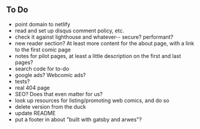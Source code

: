 ## To Do

* point domain to netlify
* read and set up disqus comment policy, etc.
* check it against lighthouse and whatever-- secure? performant?
* new reader section? At least more content for the about page, with a link to the first comic page
* notes for pilot pages, at least a little description on the first and last pages?
* search code for to-do
* google ads? Webcomic ads?
* tests?
* real 404 page
* SEO? Does that even matter for us?
* look up resources for listing/promoting web comics, and do so
* delete version from the duck
* update README
* put a footer in about "built with gatsby and arwes"?
